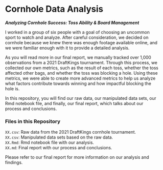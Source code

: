 # Cornhole Data Analysis
***Analyzing Cornhole Success: Toss Ability &amp; Board Management***

I worked in a group of six people with a goal of choosing an uncommon sport to watch and analyze. After careful consideration, we decided on cornhole because we knew there was enough footage available online, and we were familiar enough with it to provide a detailed analysis.

As you will read more in our final report, we manually tracked over 1,000 observations from a 2021 DraftKings tournament. Through this process, we collected our own metrics, such as the result of each toss, whether the toss affected other bags, and whether the toss was blocking a hole. Using these metrics, we were able to create more advanced metrics to help us analyze what factors contribute towards winning and how impactful blocking the hole is.

In this repository, you will find our raw data, our manipulated data sets, our Rmd notebook file, and finally, our final report, which talks about our process and conclusions.

### Files in this Repository
`XX.csv`: Raw data from the 2021 DraftKings cornhole tournament. <br>
`XX.csv`: Manipulated data sets based on the raw data. <br>
`XX.Rmd`: Rmd notebook file with our analysis. <br>
`XX.md`: Final report with our process and conclusions. <br>

Please refer to our final report for more information on our analysis and findings.
